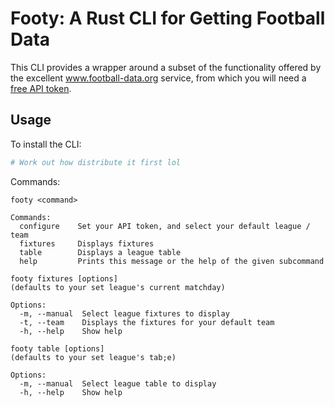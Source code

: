 Footy: A Rust CLI for Getting Football Data
========================================

This CLI provides a wrapper around a subset of the functionality offered by the excellent www.football-data.org service, from which you will need a [free API token](http://api.football-data.org/register).

## Usage

To install the CLI:

```bash
# Work out how distribute it first lol
```

Commands:

```shell
footy <command>

Commands:
  configure    Set your API token, and select your default league / team
  fixtures     Displays fixtures
  table        Displays a league table
  help         Prints this message or the help of the given subcommand
```

```shell
footy fixtures [options] 
(defaults to your set league's current matchday)

Options:
  -m, --manual  Select league fixtures to display
  -t, --team    Displays the fixtures for your default team
  -h, --help    Show help
```

```shell
footy table [options] 
(defaults to your set league's tab;e)

Options:
  -m, --manual  Select league table to display
  -h, --help    Show help
```